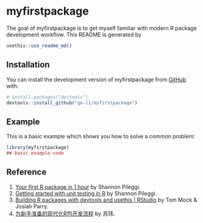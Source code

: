 
# myfirstpackage

<!-- badges: start -->
<!-- badges: end -->

The goal of myfirstpackage is to get myself familiar with modern R package 
development workflow. This README is generated by 

```r
usethis::use_readme_md()
```

## Installation

You can install the development version of myfirstpackage from [GitHub](https://github.com/) with:

``` r
# install.packages("devtools")
devtools::install_github("ge-li/myfirstpackage")
```

## Example

This is a basic example which shows you how to solve a common problem:

``` r
library(myfirstpackage)
## basic example code
```


## Reference 

1. [Your first R package in 1 hour](https://www.pipinghotdata.com/posts/2020-10-25-your-first-r-package-in-1-hour/) by Shannon Pileggi.
2. [Getting started with unit testing in R](https://www.pipinghotdata.com/posts/2021-11-23-getting-started-with-unit-testing-in-r/) by Shannon Pileggi.
3. [Building R packages with devtools and usethis | RStudio](https://colorado.rstudio.com/rsc/pkg-building/#1) by Tom Mock & Josiah Parry.
4. [为新手准备的现代化R包开发流程](https://cosx.org/2021/02/writing-r-packages-a-modern-workflow-for-beginners/) by 苏玮. 

